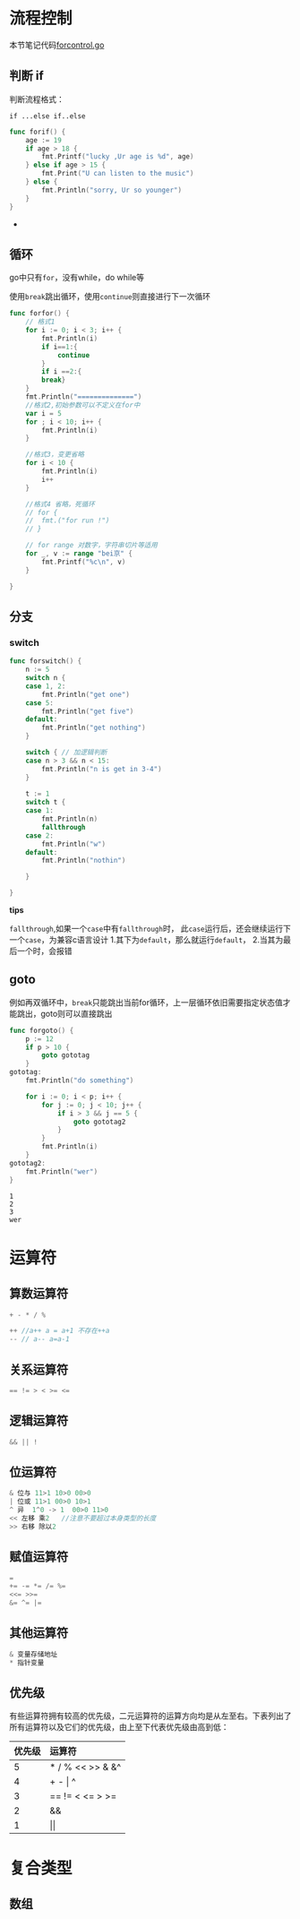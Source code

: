 # 流程控制

本节笔记代码[forcontrol.go](./003.assets/forcontrol.go) 

## 判断 if

判断流程格式：

``if ...else if..else`` 

```go
func forif() {
	age := 19
	if age > 18 {
		fmt.Printf("lucky ,Ur age is %d", age)
	} else if age > 15 {
		fmt.Print("U can listen to the music")
	} else {
		fmt.Println("sorry, Ur so younger")
	}
}
```

+ 

## 循环

go中只有``for``，没有while，do while等

使用``break``跳出循环，使用``continue``则直接进行下一次循环

```go
func forfor() {
	// 格式1
	for i := 0; i < 3; i++ {
		fmt.Println(i)
		if i==1:{
			continue
		}
		if i ==2:{
		break}
	}
	fmt.Println("==============")
	//格式2,初始参数可以不定义在for中
	var i = 5
	for ; i < 10; i++ {
		fmt.Println(i)
	}

	//格式3，变更省略
	for i < 10 {
		fmt.Println(i)
		i++
	}

	//格式4 省略，死循环
	// for {
	// 	fmt.("for run !")
	// }

	// for range 对数字，字符串切片等适用
	for _, v := range "bei京" {
		fmt.Printf("%c\n", v)
	}

}
```



## 分支 

### switch

```go
func forswitch() {
	n := 5
	switch n {
	case 1, 2:
		fmt.Println("get one")
	case 5:
		fmt.Println("get five")
	default:
		fmt.Println("get nothing")
	}

	switch { // 加逻辑判断
	case n > 3 && n < 15:
		fmt.Println("n is get in 3-4")
	}
    
	t := 1
	switch t {
	case 1:
		fmt.Println(n)
		fallthrough
	case 2:
		fmt.Println("w")
	default:
		fmt.Println("nothin")

	}

}
```

**tips**

``fallthrough``,如果一个``case``中有``fallthrough``时，
	此``case``运行后，还会继续运行下一个``case``，为兼容c语言设计
	1.其下为``default``，那么就运行``default``，
	2.当其为最后一个时，会报错

## goto

例如再双循环中，``break``只能跳出当前for循环，上一层循环依旧需要指定状态值才能跳出，goto则可以直接跳出

```go
func forgoto() {
	p := 12
	if p > 10 {
		goto gototag
	}
gototag:
	fmt.Println("do something")

	for i := 0; i < p; i++ {
		for j := 0; j < 10; j++ {
			if i > 3 && j == 5 {
				goto gototag2
			}
		}
		fmt.Println(i)
	}
gototag2:
	fmt.Println("wer")
}

```

```
1
2
3
wer
```

# 运算符

## 算数运算符

```go
+ - * / %
```

```go
++ //a++ a = a+1 不存在++a 
-- // a-- a=a-1
```



## 关系运算符

```go
== != > < >= <=
```



## 逻辑运算符

```go
&& || !
```



## 位运算符

```go
& 位与 11>1 10>0 00>0
| 位或 11>1 00>0 10>1
^ 异  1^0 -> 1  00>0 11>0 
<< 左移 乘2   //注意不要超过本身类型的长度
>> 右移 除以2
```



## 赋值运算符

```go
=
+= -= *= /= %=
<<= >>=
&= ^= |=
```

## 其他运算符

```go
& 变量存储地址
* 指针变量
```



## 优先级

有些运算符拥有较高的优先级，二元运算符的运算方向均是从左至右。下表列出了所有运算符以及它们的优先级，由上至下代表优先级由高到低：

| 优先级 | 运算符           |
| :----- | :--------------- |
| 5      | * / % << >> & &^ |
| 4      | + - \| ^         |
| 3      | == != < <= > >=  |
| 2      | &&               |
| 1      | \|\|             |

# 复合类型

## 数组

